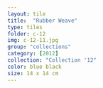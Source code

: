 ```yaml
---
layout: tile
title:  "Rubber Weave"
type: tiles
folder: c-12
img: c-12-11.jpg
group: "collections"
category: [2012]
collection: "Collection '12"
color: blue black
size: 14 x 14 cm
---
```



